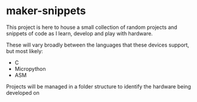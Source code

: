 # maker-snippets

This project is here to house a small collection of random projects and snippets of code as I learn, develop and play with hardware.

These will vary broadly between the languages that these devices support, but most likely:

- C
- Micropython
- ASM

Projects will be managed in a folder structure to identify the hardware being developed on